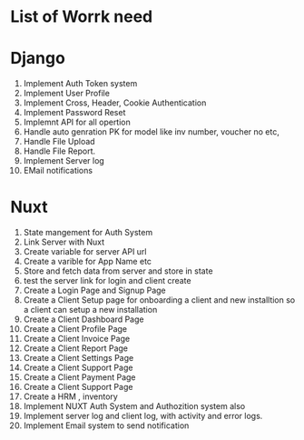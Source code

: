 # List of Worrk need

# Django 

1. Implement Auth Token system 
2. Implement User Profile
3. Implement Cross, Header, Cookie Authentication
4. Implement Password Reset
5. Implemnt API for all opertion 
6. Handle auto genration PK for model like inv number, voucher no etc, 
7. Handle File Upload
8. Handle File Report. 
9. Implement Server log
10. EMail notifications


# Nuxt

1. State mangement for Auth System
2. Link Server with Nuxt
3. Create variable for server API url 
4. Create a varible for App Name etc 
5. Store and fetch data from server and store in state
6. test the server link for login and client create 
7. Create a Login Page and Signup Page
8. Create a Client Setup page for onboarding a client and new installtion so a client can setup a new installation
9. Create a Client Dashboard Page
10. Create a Client Profile Page
11. Create a Client Invoice Page
12. Create a Client Report Page
13. Create a Client Settings Page
14. Create a Client Support Page
15. Create a Client Payment Page
16. Create a Client Support Page
17. Create a HRM , inventory 
18. Implement NUXT Auth System and Authozition system also
19. Implement server log and client log, with activity and error logs. 
20. Implement Email system to send notification
